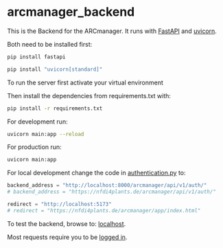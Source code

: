 # arcmanager_backend

This is the Backend for the ARCmanager.
It runs with [FastAPI](https://fastapi.tiangolo.com/) and [uvicorn](https://www.uvicorn.org/).

Both need to be installed first:

```sh
pip install fastapi
```

```sh
pip install "uvicorn[standard]"
```

To run the server first activate your virtual environment

Then install the dependencies from requirements.txt with:

```sh
pip install -r requirements.txt
```

For development run:

```sh
uvicorn main:app --reload
```

For production run:

```sh
uvicorn main:app
```

For local development change the code in [authentication.py](./app/api/endpoints/authentication.py) to:

```python
backend_address = "http://localhost:8000/arcmanager/api/v1/auth/"
# backend_address = "https://nfdi4plants.de/arcmanager/api/v1/auth/"

redirect = "http://localhost:5173"
# redirect = "https://nfdi4plants.de/arcmanager/app/index.html"
```

To test the backend, browse to: [localhost](http://localhost:8000/arcmanager/api/v1/docs).

Most requests require you to be [logged in](http://localhost:8000/arcmanager/api/v1/auth/login?datahub=tuebingen).
